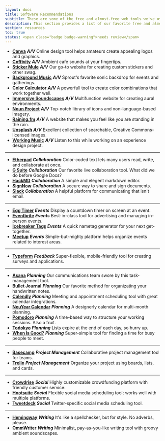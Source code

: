 ```yaml
---
layout: docs
title: Software Recommendations
subtitle: These are some of the free and almost-free web tools we've used to support our work over the years. 
description: This section provides a list of our favorite free and almost-free tools we've used to support Sprout's work over the years. It is intended to be useful for people who are similarly won over by elegant web-based solutions to practical challenges.
section: resources
toc: true
status: <span class="badge badge-warning">needs review</span>
---
```


* [**Canva**](https://www.canva.com/) **_A/V_** Online design tool helps amateurs create appealing logos and graphics. 
* [**Coffivity**](https://coffitivity.com/) **_A/V_** Ambient cafe sounds at your fingertips. 
* [**Sticker Mule**](https://www.stickermule.com/) **_A/V_** Our go-to website for creating custom stickers and other swag. 
* [**Background Music**](https://open.spotify.com/album/5NSuwmUSjSWCRSSTCZWhIP?si=nGZZ1UvmRrObKD8shysC7Q) **_A/V_** Sprout's favorite sonic backdrop for events and gatherings. 
* [**Color Calculator**](http://paletton.com/) **_A/V_** A powerfull tool to create color combinations that work together well. 
* [**Immersive Soundscapes**](http://defonic.com/) **_A/V_** Multifunction website for creating aural environments. 
* [**Noun Project**](https://thenounproject.com) **_A/V_** Top-notch library of icons and non-language-based imagery. 
* [**Raining.fm**](https://raining.fm/) **_A/V_** A website that makes you feel like you are standing in the rain. 
* [**Unsplash**](https://unsplash.com/) **_A/V_** Excellent collection of searchable, Creative Commons-licensed images.
* [**Working Music**](https://soundcloud.com/birdfeeder/jurassic-park-theme-1000-slower) **_A/V_** Listen to this while working on an experience design project. 
---
* [**Etherpad**](http://etherpad.org/) **_Collaboration_** Color-coded text lets many users read, write, and collaborate at once. 
* [**G Suite**](https://gsuite.google.com/) **_Collaboration_** Our favorite live collaboration tool. What did we do before Google Docs? 
* [**HackMD**](http://hackmd.io/) **_Collaboration_** A simple and elegent markdown editor. 
* [**SignNow**](https://www.signnow.com/?&utm_source=google&utm_medium=search_cpc&utm_campaign=959120310&utm_adgroup=47269763483&utm_term=signnow&utm_position=1t1&utm_matchtype=e&utm_device=c&utm_content=261032865320&gclid=EAIaIQobChMI9uvBzufE2wIVliWBCh2SVQYaEAAYASAAEgLs8vD_BwE) **_Collaboration_** A secure way to share and sign documents.
* [**Slack**](https://slack.com/) **_Collaboration_** A helpful platform for communicating that isn't email. 
---
* [**Egg Timer**](http://e.ggtimer.com/) **_Events_** Display a countdown timer on screen at an event. 
* [**Eventbrite**](http://eventbrite.com/) **_Events_** Best-in-class tool for advertising and managing in-person events.
* [**Icebreaker Tags**](http://www.icebreakertags.com/) **_Events_** A quick nametag generator for your next get-together. 
* [**Meetup**](https://www.meetup.com/) **_Events_** Simple-but-mighty platform helps organize events related to interest areas.
---
* [**Typeform**](https://www.typeform.com/) **_Feedback_** Super-flexible, mobile-friendly tool for creating surveys and applications.
---
* [**Asana**](https://asana.com/) **_Planning_** Our communications team swore by this task-management tool.
* [**Bullet Journal**](http://bulletjournal.com/get-started/) **_Planning_** Our favorite method for organizating your handwritten notes. 
* [**Calendly**](https://calendly.com) **_Planning_** Meeting and appointment scheduling tool with great calendar integrations.
* [**NeuYear Calendar**](https://www.neuyear.net/) **_Planning_** A designerly calendar for multi-month planning. 
* [**Pomodoro**](https://francescocirillo.com/pages/pomodoro-technique) **_Planning_** A time-based way to structure your working sessions. Also a fruit.
* [**Todokyo**](http://todokyo.com/#) **_Planning_** Lists expire at the end of each day, so hurry up.
* [**When Is Good?**](http://whenisgood.net/Create) **_Planning_** Super-simple tool for finding a time for busy people to meet. 
---
* [**Basecamp**](https://basecamp.com/) **_Project Management_** Collaborative project management tool for teams. 
* [**Trello**](https://trello.com/) **_Project Management_** Organize your project using boards, lists, and cards. 
---
* [**Crowdrise**](https://www.crowdrise.com/) **_Social_** Highly customizable crowdfunding platform with friendly customer service.
* [**Hootsuite**](https://hootsuite.com/) **_Social_** Flexible social media scheduling tool; works well with multiple platforms.
* [**Tweetdeck**](https://tweetdeck.twitter.com/) **_Social_** Twitter-specific social media scheduling tool. 
---
* [**Hemingway**](http://www.hemingwayapp.com/) **_Writing_** It's like a spellchecker, but for style. No adverbs, please. 
* [**OmmWriter**](https://ommwriter.com/) **_Writing_** Minimalist, pay-as-you-like writing tool with groovy ambient soundscapes.

